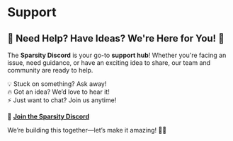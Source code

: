 # Support

## 🚀 **Need Help? Have Ideas? We're Here for You!** 🚀

The **Sparsity Discord** is your go-to **support hub**! Whether you're facing an issue, need guidance, or have an exciting idea to share, our team and community are ready to help.

💡 Stuck on something? Ask away!\
🔥 Got an idea? We’d love to hear it!\
⚡ Just want to chat? Join us anytime!

🔗 [**Join the Sparsity Discord**](https://discord.gg/8bxcXmf3)

We’re building this together—let’s make it amazing! 💙💫
